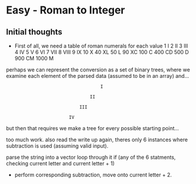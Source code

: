# Easy - Roman to Integer
## Initial thoughts
- First of all, we need a table of roman numerals for each value
1 I 
2 II
3 III
4 IV
5 V
6 VI
7 VII
8 VIII
9 IX
10 X
40 XL
50 L 
90 XC
100 C
400 CD
500 D
900 CM
1000 M

perhaps we can represent the conversion as a set of binary trees, where we examine each element of the parsed data (assumed to be in an array) and...

                                        I
                                
                                    II

                                III
                            
                            IV
but then that requires we make a tree for every possible starting point...


 too much work. also read the write up again, theres only 6 instances where subtraction is used (assuming valid input).

 parse the string into a vector
 loop through it
 if (any of the 6 statments, checking current letter and current letter + 1)
- perform corresponding subtraction, move onto current letter + 2.